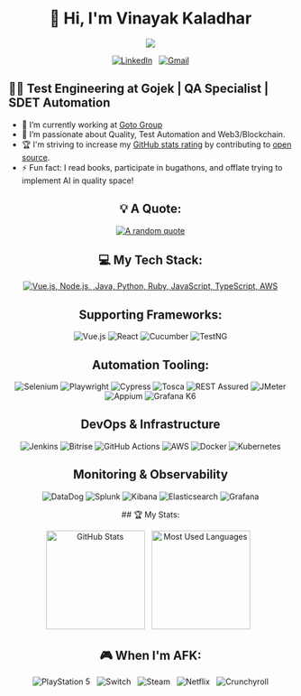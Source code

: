 <div align="center">
  <h1>👋 Hi, I'm Vinayak Kaladhar</h1>
  
<p align="center">
  <!-- Typing SVG by DenverCoder1 - https://github.com/DenverCoder1/readme-typing-svg -->
  <a href="https://github.com/DenverCoder1/readme-typing-svg">
    <img src="https://readme-typing-svg.demolab.com/?lines=🚀+Full-stack+Quality+Engineer;🛠+Test+Automation+Specialist;📊+Performance+%26+Load+Testing+Expert;🤖+Playwright+%7C+Appium+%7C+Tosca+%7C+Rest+Assured;💡+Always+learning+new+things!&font=Fira%20Code&center=true&width=700&height=50&color=F7B500&vCenter=true&pause=1000&size=24&random=false" />
  </a>
</p>

[![LinkedIn](https://skillicons.dev/icons?i=linkedin)](https://www.linkedin.com/in/vinayak-kaladhar-38064657/) &nbsp;
[![Gmail](https://skillicons.dev/icons?i=gmail)](mailto:vinayak.kaladhar@gmail.com?subject=Hello%20Vinayak,%20From%20Github)

</div>

  <h2>👨‍💻 Test Engineering at Gojek | QA Specialist | SDET Automation</h2>

- 🔭 I’m currently working at [Goto Group](https://www.linkedin.com/company/gotogroup/)
- 🌱 I’m passionate about Quality, Test Automation and Web3/Blockchain.
- 🏆 I'm striving to increase my [GitHub stats rating](#🏆-my-stats) by contributing to [open source](https://opensource.com/resources/what-open-source).
- ⚡ Fun fact: I read books, participate in bugathons, and offlate trying to implement AI in quality space!

<div align="center">

## 💡 A Quote:

[![A random quote](https://quotes-github-readme.vercel.app/api?type=horizontal&theme=dark)](https://github.com/piyushsuthar/github-readme-quotes)

## 💻 My Tech Stack:

[![Vue.js, Node.js, ,Java, Python, Ruby, JavaScript, TypeScript, AWS](https://skillicons.dev/icons?i=vue,nodejs,java,python,ruby,js,ts,aws)](https://skillicons.dev)

## Supporting Frameworks:
<p>
  <img src="https://img.shields.io/badge/Vue.js-4FC08D?style=for-the-badge&logo=vue.js&logoColor=white" alt="Vue.js" />
  <img src="https://img.shields.io/badge/React-20232A?style=for-the-badge&logo=react&logoColor=61DAFB" alt="React" />
  <img src="https://img.shields.io/badge/Cucumber-23D96C?style=for-the-badge&logo=cucumber&logoColor=white" alt="Cucumber" />
  <img src="https://img.shields.io/badge/TestNG-007396?style=for-the-badge&logo=java&logoColor=white" alt="TestNG" />
</p>

## Automation Tooling:
<p>
  <img src="https://img.shields.io/badge/Selenium-43B02A?style=for-the-badge&logo=selenium&logoColor=white" alt="Selenium" />
  <img src="https://img.shields.io/badge/Playwright-2EAD33?style=for-the-badge&logo=playwright&logoColor=white" alt="Playwright">
  <img src="https://img.shields.io/badge/Cypress-17202C?style=for-the-badge&logo=cypress&logoColor=white" alt="Cypress" />
  <img src="https://img.shields.io/badge/Tosca-0083CA?style=for-the-badge&logoColor=white" alt="Tosca" />
  <img src="https://img.shields.io/badge/REST_Assured-008FC7?style=for-the-badge&logo=java&logoColor=white" alt="REST Assured" />
  <img src="https://img.shields.io/badge/JMeter-D22128?style=for-the-badge&logo=apache&logoColor=white" alt="JMeter" />
  <img src="https://img.shields.io/badge/Appium-4727A0?style=for-the-badge&logo=appium&logoColor=white" alt="Appium">
  <img src="https://img.shields.io/badge/Grafana%20K6-7D64FF?style=for-the-badge&logo=k6&logoColor=white" alt="Grafana K6">
</p>

## DevOps & Infrastructure
<p>
  <img src="https://img.shields.io/badge/Jenkins-D24939?style=for-the-badge&logo=jenkins&logoColor=white" alt="Jenkins" />
  <img src="https://img.shields.io/badge/Bitrise-683D87?style=for-the-badge&logo=bitrise&logoColor=white" alt="Bitrise" />
  <img src="https://img.shields.io/badge/GitHub_Actions-2088FF?style=for-the-badge&logo=github-actions&logoColor=white" alt="GitHub Actions" />
  <img src="https://img.shields.io/badge/AWS-232F3E?style=for-the-badge&logo=amazon-aws&logoColor=white" alt="AWS" />
  <img src="https://img.shields.io/badge/Docker-2496ED?style=for-the-badge&logo=docker&logoColor=white" alt="Docker" />
  <img src="https://img.shields.io/badge/Kubernetes-326CE5?style=for-the-badge&logo=kubernetes&logoColor=white" alt="Kubernetes" />

## Monitoring & Observability
<p>
  <img src="https://img.shields.io/badge/DataDog-632CA6?style=for-the-badge&logo=datadog&logoColor=white" alt="DataDog" />
  <img src="https://img.shields.io/badge/Splunk-000000?style=for-the-badge&logo=splunk&logoColor=white" alt="Splunk" />
  <img src="https://img.shields.io/badge/Kibana-E8478B?style=for-the-badge&logo=kibana&logoColor=white" alt="Kibana">
  <img src="https://img.shields.io/badge/Elasticsearch-005571?style=for-the-badge&logo=elasticsearch&logoColor=white" alt="Elasticsearch">
  <img src="https://img.shields.io/badge/Grafana-F46800?style=for-the-badge&logo=grafana&logoColor=white" alt="Grafana" />
</p>
## 🏆 My Stats:

<p>
    <img height=175 alt="GitHub Stats" src="https://github-readme-stats.vercel.app/api?username=vinayakkaladhar&show_icons=true&count_private=true&theme=dark&include_all_commits=true"     />&nbsp;&nbsp;
    <img height=175 alt="Most Used Languages" src="https://github-readme-stats.vercel.app/api/top-langs/?username=vinayakkaladhar&layout=compact&theme=dark" />&nbsp;&nbsp;
</p>

## 🎮 When I'm AFK:

![PlayStation 5](https://img.shields.io/badge/Playstation%205-003791?style=for-the-badge&logo=playstation-5&logoColor=white) &nbsp;
![Switch](https://img.shields.io/badge/Switch-E60012?style=for-the-badge&logo=nintendo-switch&logoColor=white) &nbsp;
![Steam](https://img.shields.io/badge/steam-%23000000.svg?style=for-the-badge&logo=steam&logoColor=white) &nbsp;
![Netflix](https://img.shields.io/badge/Netflix-E50914?style=for-the-badge&logo=netflix&logoColor=white) &nbsp;
![Crunchyroll](https://img.shields.io/badge/Crunchyroll-F47521?style=for-the-badge&logo=crunchyroll&logoColor=white)

</div>
